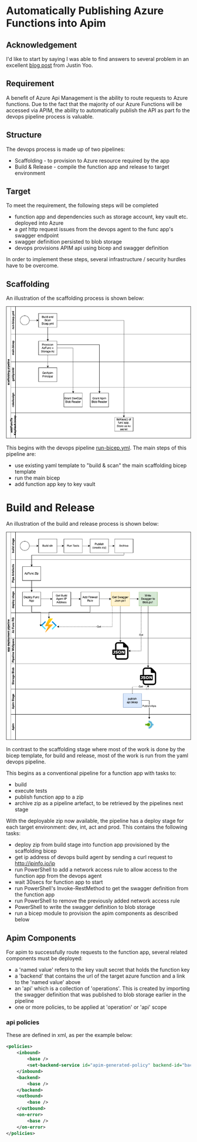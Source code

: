 # Automatically Publishing Azure Functions into Apim

## Acknowledgement
I'd like to start by saying I was able to find answers to several problem in an excellent [blog post](https://devkimchi.com/2022/03/02/publishing-openapi-doc-from-azfunc-to-apim-within-cicd-pipeline/) from Justin Yoo.

## Requirement
A benefit of Azure Api Management is the ability to route requests to Azure functions. Due to the fact that the majority of our Azure Functions will be accessed via APIM, the ability to automatically publish the API as part fo the devops pipeline process is valuable.

## Structure
The devops process is made up of two pipelines:

+ Scaffolding - to provision to Azure resource required by the app
+ Build & Release - compile the function app and release to target environment

## Target 
To meet the requirement, the following steps will be completed

+ function app and dependencies such as storage account, key vault etc. deployed into Azure
+ a *get* http request issues from the devops agent to the func app's swagger endpoint
+ swagger definition persisted to blob storage
+ devops provisions APIM api using bicep and swagger definition

In order to implement these steps, several infrastructure / security hurdles have to be overcome.

## Scaffolding
An illustration of the scaffolding process is shown below:

![scaffolding](/images/auto-publishing-to-apim/scaffolding.png)

This begins with the devops pipeline [run-bicep.yml](../scaffolding/run-bicep.yml). The main steps of this pipeline are:
 
+ use existing yaml template to "build & scan" the main scaffolding bicep template
+ run the main bicep
+ add function app key to key vault

# Build and Release

An illustration of the build and release process is shown below:

![scaffolding](/images/auto-publishing-to-apim/build-and-release.png)


In contrast to the scaffolding stage where most of the work is done by the bicep template, for build and release, most of the work is run from the yaml devops pipeline.

This begins as a conventional pipeline for a function app with tasks to:

+ build
+ execute tests
+ publish function app to a zip
+ archive zip as a pipeline artefact, to be retrieved by the pipelines next stage

With the deployable zip now available, the pipeline has a deploy stage for each target environment: dev, int, act and prod. This contains the following tasks:

+ deploy zip from build stage into function app provisioned by the scaffolding bicep
+ get ip address of devops build agent by sending a curl request to http://ipinfo.io/ip
+ run PowerShell to add a network access rule to allow access to the function app from the devops agent
+ wait 30secs for function app to start
+ run PowerShell's Invoke-RestMethod to get the swagger definition from the function app 
+ run PowerShell to remove the previously added network access rule
+ PowerShell to write the swagger definition to blob storage
+ run a bicep module to provision the apim components as described below

## Apim Components
For apim to successfully route requests to the function app, several related components must be deployed:

+ a 'named value' refers to the key vault secret that holds the function key
+ a 'backend' that contains the url of the target azure function and a link to the 'named value' above
+ an 'api' which is a collection of 'operations'. This is created by importing the swagger definition that was published to blob storage earlier in the pipeline
+ one or more policies, to be applied at 'operation' or 'api' scope

### api policies
These are defined in xml, as per the example below:

````xml
<policies>
    <inbound>
        <base />
        <set-backend-service id="apim-generated-policy" backend-id="backend-func-nurseryfees-dev-001" />
    </inbound>
    <backend>
        <base />
    </backend>
    <outbound>
        <base />
    </outbound>
    <on-error>
        <base />
    </on-error>
</policies>
````


